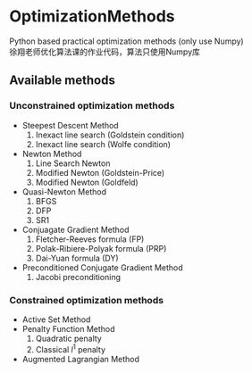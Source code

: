 # OptimizationMethods
Python based practical optimization methods (only use Numpy)  
徐翔老师优化算法课的作业代码，算法只使用Numpy库

## Available methods
### Unconstrained optimization methods
- Steepest Descent Method  
  1. Inexact line search (Goldstein condition)
  2. Inexact line search (Wolfe condition)
- Newton Method  
  1. Line Search Newton
  2. Modified Newton (Goldstein-Price)
  3. Modified Newton (Goldfeld)
- Quasi-Newton Method
  1. BFGS
  2. DFP
  3. SR1
- Conjuagate Gradient Method
  1. Fletcher-Reeves formula (FP)
  2. Polak-Ribiere-Polyak formula (PRP)
  3. Dai-Yuan formula (DY)
- Preconditioned Conjugate Gradient Method
  1. Jacobi preconditioning
  
### Constrained optimization methods
- Active Set Method
- Penalty Function Method
  1. Quadratic penalty
  2. Classical $l^1$ penalty
- Augmented Lagrangian Method